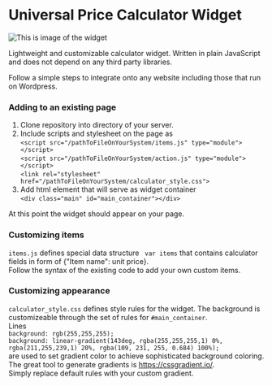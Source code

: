 # Universal Price Calculator Widget

![This is image of the widget](https://i.ibb.co/fX6bgb3/Calc-image.png)

Lightweight and customizable calculator widget. Written in plain JavaScript and does not depend on any third party libraries. 

Follow a simple steps to integrate onto any website including those that run on Wordpress.

### Adding to an existing page
1. Clone repository into directory of your server.
2. Include scripts and stylesheet on the page as <br>
`<script src="/pathToFileOnYourSystem/items.js" type="module"></script>` <br>
`<script src="/pathToFileOnYourSystem/action.js" type="module"></script>` <br>
`<link rel="stylesheet" href="/pathToFileOnYourSystem/calculator_style.css">` <br>
3. Add html element that will serve as widget container<br>
`<div class="main" id="main_container"></div>`

At this point the widget should appear on your page. 

### Customizing items 

`items.js` defines special data structure ` var items` that contains calculator fields in form of {"Item name": unit price}. <br> 
Follow the syntax of the existing code to add your own custom items. 


### Customizing appearance 
`calculator_style.css` defines style rules for the widget. The background is customizeable through the set of rules for `#main_container`. <br>
Lines <br>
`background: rgb(255,255,255);`<br>
`background: linear-gradient(143deg, rgba(255,255,255,1) 0%, rgba(211,255,239,1) 20%, rgba(109, 231, 255, 0.684) 100%); ` <br> 
are used to set gradient color to achieve sophisticated background coloring. The great tool to generate gradients is https://cssgradient.io/. <br>
Simply replace default rules with your custom gradient. 
